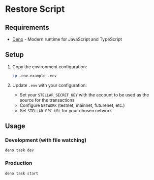 # Restore Script

## Requirements

- [Deno](https://deno.land/) - Modern runtime for JavaScript and TypeScript

## Setup

1. Copy the environment configuration:

   ```bash
   cp .env.example .env
   ```

2. Update `.env` with your configuration:
   - Set your `STELLAR_SECRET_KEY` with the account to be used as the source for the transactions
   - Configure `NETWORK` (testnet, mainnet, futurenet, etc.)
   - Set `STELLAR_RPC_URL` for your chosen network

## Usage

### Development (with file watching)

```bash
deno task dev
```

### Production

```bash
deno task start
```
